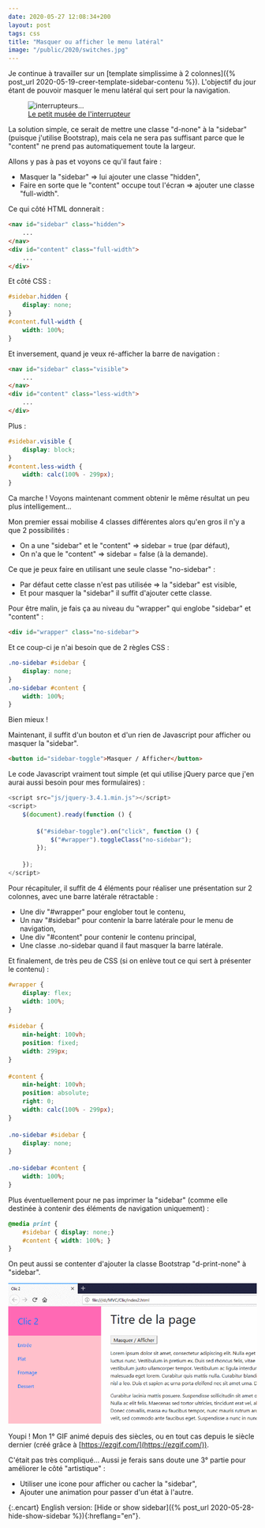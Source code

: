 ```yaml
---
date: 2020-05-27 12:08:34+200
layout: post
tags: css
title: "Masquer ou afficher le menu latéral"
image: "/public/2020/switches.jpg"
---
```


Je continue à travailler sur un [template simplissime à 2 colonnes]({% post_url 2020-05-19-creer-template-sidebar-contenu %}). L'objectif du jour étant de pouvoir masquer le menu latéral qui sert pour la navigation.

<figure>
  <img src="{{ page.image }}" alt="interrupteurs..." />
  <figcaption>
    <a href="https://www.heure-industrielle.com/petit-musee-de-l-interrupteur/">Le petit musée de l'interrupteur</a>
  </figcaption>
</figure>

La solution simple, ce serait de mettre une classe "d-none" à la "sidebar" (puisque j'utilise Bootstrap), mais cela ne sera pas suffisant parce que le "content" ne prend pas automatiquement toute la largeur.

Allons y pas à pas et voyons ce qu'il faut faire :

* Masquer la "sidebar" => lui ajouter une classe "hidden",
* Faire en sorte que le "content" occupe tout l'écran => ajouter une classe "full-width".

Ce qui côté HTML donnerait :

```html
<nav id="sidebar" class="hidden">
    ...
</nav>
<div id="content" class="full-width">
    ...
</div>
```

Et côté CSS :

```css
#sidebar.hidden {
    display: none;
}
#content.full-width {
    width: 100%;
}
```

Et inversement, quand je veux ré-afficher la barre de navigation :

```html
<nav id="sidebar" class="visible">
    ...
</nav>
<div id="content" class="less-width">
    ...
</div>
```

Plus :

```css
#sidebar.visible {
    display: block;
}
#content.less-width {
    width: calc(100% - 299px);
}
```

Ca marche ! Voyons maintenant comment obtenir le même résultat un peu plus intelligement...

Mon premier essai mobilise 4 classes différentes alors qu'en gros il n'y a que 2 possibilités :

* On a une "sidebar" et le "content" => sidebar = true (par défaut),
* On n'a que le "content" => sidebar = false (à la demande).

Ce que je peux faire en utilisant une seule classe "no-sidebar" :

* Par défaut cette classe n'est pas utilisée => la "sidebar" est visible,
* Et pour masquer la "sidebar" il suffit d'ajouter cette classe.

Pour être malin, je fais ça au niveau du "wrapper" qui englobe "sidebar" et "content" :

```html
<div id="wrapper" class="no-sidebar">
```

Et ce coup-ci je n'ai besoin que de 2 règles CSS :

```css
.no-sidebar #sidebar {
    display: none;
}
.no-sidebar #content {
    width: 100%;
}
```

Bien mieux !

Maintenant, il suffit d'un bouton et d'un rien de Javascript pour afficher ou masquer la "sidebar".

```html
<button id="sidebar-toggle">Masquer / Afficher</button>
```

Le code Javascript vraiment tout simple (et qui utilise jQuery parce que j'en aurai aussi besoin pour mes formulaires) :

```javascript
<script src="js/jquery-3.4.1.min.js"></script>
<script>
    $(document).ready(function () {

        $("#sidebar-toggle").on("click", function () {
            $("#wrapper").toggleClass("no-sidebar");
        });

    });
</script>
```

Pour récapituler, il suffit de 4 éléments pour réaliser une présentation sur 2 colonnes, avec une barre latérale rétractable :

* Une div "#wrapper" pour englober tout le contenu,
* Un nav "#sidebar" pour contenir la barre latérale pour le menu de navigation,
* Une div "#content" pour contenir le contenu principal,
* Une classe .no-sidebar quand il faut masquer la barre latérale.

Et finalement, de très peu de CSS (si on enlève tout ce qui sert à présenter le contenu) :

```css
#wrapper {
    display: flex;
    width: 100%;
}

#sidebar {
    min-height: 100vh;
    position: fixed;
    width: 299px;
}

#content {
    min-height: 100vh;
    position: absolute;
    right: 0;
    width: calc(100% - 299px);
}

.no-sidebar #sidebar {
    display: none;
}

.no-sidebar #content {
    width: 100%;
}
```

Plus éventuellement pour ne pas imprimer la "sidebar" (comme elle destinée à contenir des éléments de navigation uniquement) :

```css
@media print {
    #sidebar { display: none;}
    #content { width: 100%; }
}
```

On peut aussi se contenter d'ajouter la classe Bootstrap "d-print-none" à "sidebar".

![](/public/2020/clic2.gif)

Youpi ! Mon 1° GIF animé depuis des siècles, ou en tout cas depuis le siècle dernier (créé grâce à [https://ezgif.com/](https://ezgif.com/)).

C'était pas très compliqué... Aussi je ferais sans doute une 3° partie pour améliorer le côté "artistique" :

* Utiliser une icone pour afficher ou cacher la "sidebar",
* Ajouter une animation pour passer d'un état à l'autre.

{:.encart}
English version: [Hide or show sidebar]({% post_url 2020-05-28-hide-show-sidebar %}){:hreflang="en"}.
